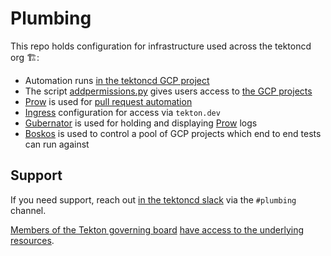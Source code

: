 # Plumbing

This repo holds configuration for infrastructure used across the tektoncd org 🏗️:

- Automation runs [in the tektoncd GCP project](gcp.md)
- The script [addpermissions.py](addpermissions.py) gives users access to
  [the GCP projects](gcp.md)
- [Prow](prow/README.md) is used for
  [pull request automation]((https://github.com/tektoncd/community/blob/master/process.md#reviews))
- [Ingress](prow/README.md#ingress) configuration for access via `tekton.dev`
- [Gubernator](gubernator/README.md) is used for holding and displaying [Prow](prow/README.md) logs
- [Boskos](boskos/README.md) is used to control a pool of GCP projects which end to end tests can run against


## Support

If you need support, reach out [in the tektoncd slack](https://github.com/tektoncd/community/blob/master/contact.md#slack)
via the `#plumbing` channel.

[Members of the Tekton governing board](goverance.md)
[have access to the underlying resources](https://github.com/tektoncd/community/blob/master/governance.md#permissions-and-access).
